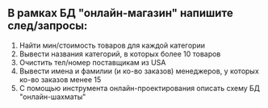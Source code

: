 ## В рамках БД "онлайн-магазин" напишите след/запросы:

1. Найти мин/стоимость товаров для каждой категории
3. Вывести названия категорий, в которых более 10 товаров
4. Очистить тел/номер поставщикам из USA
5. Вывести имена и фамилии (и ко-во заказов) менеджеров, у которых ко-во заказов менее 15
6. С помощью инструмента онлайн-проектирования описать схему БД "онлайн-шахматы"